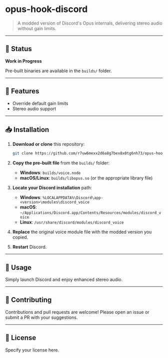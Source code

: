 # opus-hook-discord

> A modded version of Discord's Opus internals, delivering stereo audio without gain limits.

---

## 🚧 Status

**Work in Progress**

Pre-built binaries are available in the `builds/` folder.

---

## 🔧 Features

* Override default gain limits
* Stereo audio support

---

## 📥 Installation

1. **Download or clone** this repository:

   ```bash
   git clone https://github.com/r7uw6mexx2d6a8g7bex8x0tg6nh73/opus-hook-discord.git
   ```
2. **Copy the pre-built file** from the `builds/` folder:

   * **Windows**: `builds/voice.node`
   * **macOS/Linux**: `builds/libopus.so` (or the appropriate library file)
3. **Locate your Discord installation** path:

   * **Windows**: `%LOCALAPPDATA%\Discord\app-<version>\modules\discord_voice`
   * **macOS**: `~/Applications/Discord.app/Contents/Resources/modules/discord_voice`
   * **Linux**: `/usr/share/discord/modules/discord_voice`
4. **Replace** the original voice module file with the modded version you copied.
5. **Restart** Discord.

---

## 🚀 Usage

Simply launch Discord and enjoy enhanced stereo audio.

---

## 🤝 Contributing

Contributions and pull requests are welcome! Please open an issue or submit a PR with your suggestions.

---

## 📄 License

Specify your license here.
